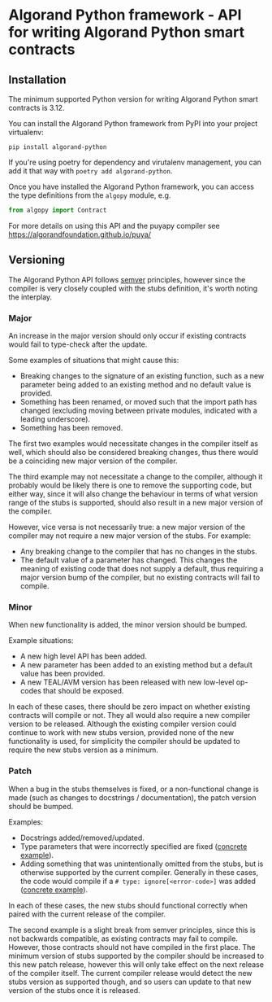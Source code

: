 # Algorand Python framework - API for writing Algorand Python smart contracts

## Installation

The minimum supported Python version for writing Algorand Python smart contracts is 3.12.

You can install the Algorand Python framework from PyPI into your project virtualenv:
```shell
pip install algorand-python
```
If you're using poetry for dependency and virutalenv management, you can add it that way with
`poetry add algorand-python`.

Once you have installed the Algorand Python framework, you can access the type definitions from the `algopy` module, e.g.
```python
from algopy import Contract
```

For more details on using this API and the puyapy compiler see https://algorandfoundation.github.io/puya/

## Versioning

The Algorand Python API follows [semver](https://semver.org/) principles, however since the compiler is very closely
coupled with the stubs definition, it's worth noting the interplay.

### Major
An increase in the major version should only occur if existing contracts would fail to type-check
after the update.

Some examples of situations that might cause this:
- Breaking changes to the signature of an existing function, such as a new parameter being added 
  to an existing
  method and no default value is provided.
- Something has been renamed, or moved such that the import path has changed (excluding moving 
  between private modules, indicated with a leading underscore).
- Something has been removed.

The first two examples would necessitate changes in the compiler itself as well, which should
also be considered breaking changes, thus there would be a coinciding new major version of the 
compiler.

The third example may not necessitate a change to the compiler, although it probably would be 
likely there is one to remove the supporting code, but either way, since it will also change
the behaviour in terms of what version range of the stubs is supported, should also result in a
new major version of the compiler.

However, vice versa is not necessarily true: a new major version of the compiler may not require
a new major version of the stubs. For example:
- Any breaking change to the compiler that has no changes in the stubs.
- The default value of a parameter has changed. This changes the meaning of existing code that
  does not supply a default, thus requiring a major version bump of the compiler, but no 
  existing contracts will fail to compile.

### Minor
When new functionality is added, the minor version should be bumped.

Example situations:
- A new high level API has been added.
- A new parameter has been added to an existing method but a default value has been provided.
- A new TEAL/AVM version has been released with new low-level op-codes that should be exposed.
 
In each of these cases, there should be zero impact on whether existing contracts will compile
or not. They all would also require a new compiler version to be released. Although the existing
compiler version could continue to work with new stubs version, provided none of the new 
functionality is used, for simplicity the compiler should be updated to require the new stubs 
version as a minimum.

### Patch
When a bug in the stubs themselves is fixed, or a non-functional change is made (such as 
changes to docstrings / documentation), the patch version should be bumped.

Examples:
- Docstrings added/removed/updated.
- Type parameters that were incorrectly specified are fixed
  ([concrete example](https://github.com/algorandfoundation/puya/issues/191)).
- Adding something that was unintentionally omitted from the stubs, but is otherwise supported by 
  the current compiler. 
  Generally in these cases, the code would compile if a `# type: ignore[<error-code>]` was added 
  ([concrete example](https://github.com/algorandfoundation/puya/issues/200)).

In each of these cases, the new stubs should functional correctly when paired with the current
release of the compiler.

The second example is a slight break from semver principles, since this is not backwards 
compatible, as existing contracts may fail to compile. However, those contracts should not have
compiled in the first place. The minimum version of stubs supported by the compiler should be
increased to this new patch release, however this will only take effect on the next release of the
compiler itself. The current compiler release would detect the new stubs version as supported 
though, and so users can update to that new version of the stubs once it is released.
